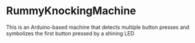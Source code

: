 # RummyKnockingMachine
 This is an Arduino-based machine that detects multiple button presses and symbolizes the first button pressed by a shining LED

